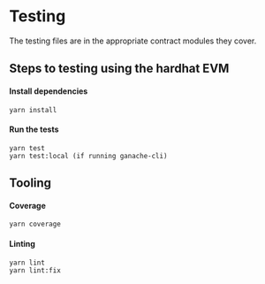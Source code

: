 # Testing

The testing files are in the appropriate contract modules they cover.

## Steps to testing using the hardhat EVM

#### Install dependencies

```
yarn install
```

#### Run the tests

```
yarn test
yarn test:local (if running ganache-cli)
```

## Tooling

#### Coverage

```
yarn coverage
```

#### Linting

```
yarn lint
yarn lint:fix
```
